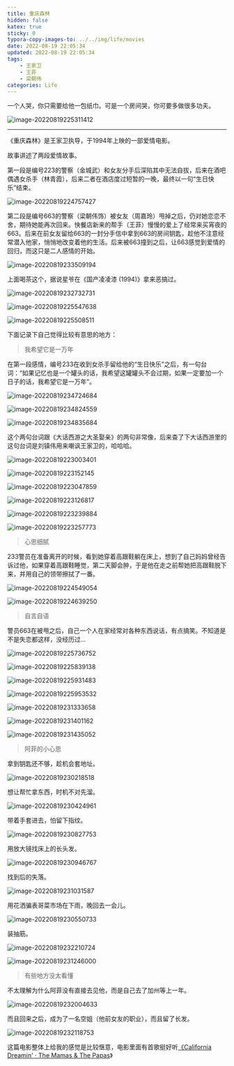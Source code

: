 ```yaml
---
title: 重庆森林
hidden: false
katex: true
sticky: 0
typora-copy-images-to: ../../img/life/movies
date: 2022-08-19 22:05:34
updated: 2022-08-19 22:05:34
tags: 
	- 王家卫
	- 王菲
	- 梁朝伟
categories: Life
---
```


一个人哭，你只需要给他一包纸巾。可是一个房间哭，你可要多做很多功夫。

![image-20220819225311412](../../img/life/movies/Chungking-Express-1994/image-20220819225311412.png)

<!-- more -->



---

《重庆森林》是王家卫执导，于1994年上映的一部爱情电影。

故事讲述了两段爱情故事。

第一段是编号223的警察（金城武）和女友分手后深陷其中无法自拔，后来在酒吧偶遇女杀手（林青霞），后来二者在酒店度过短暂的一晚，最终以一句“生日快乐”结束。

![image-20220819224757427](../../img/life/movies/Chungking-Express-1994/image-20220819224757427.png)



第二段是编号663的警察（梁朝伟饰）被女友（周嘉玲）甩掉之后，仍对她恋恋不舍，期待她能再次回来。快餐店新来的帮手（王菲）慢慢的爱上了经常来买宵夜的663。后来在前女友留给663的一封分手信中拿到663的房间钥匙，趁他不注意经常潜入他家，悄悄地改变着他的生活。后来被663撞到之后，让663感觉到爱情的回归，而这只是二人感情的开始。

![image-20220819233509194](../../img/life/movies/Chungking-Express-1994/image-20220819233509194.png)



上面喝茶这个，据说星爷在《国产凌凌漆 (1994)》拿来恶搞过。

![image-20220819232732731](../../img/life/movies/Chungking-Express-1994/image-20220819232732731.png)





![image-20220819225547638](../../img/life/movies/Chungking-Express-1994/image-20220819225547638.png)



![image-20220819225508511](../../img/life/movies/Chungking-Express-1994/image-20220819225508511.png)





下面记录下自己觉得比较有意思的地方：

> 我希望它是一万年

在第一段感情，编号233在收到女杀手留给他的“生日快乐”之后，有一句台词：“如果记忆也是一个罐头的话，我希望这罐罐头不会过期，如果一定要加一个日子的话，我希望它是一万年”。

![image-20220819234724684](../../img/life/movies/Chungking-Express-1994/image-20220819234724684.png)

![image-20220819234824559](../../img/life/movies/Chungking-Express-1994/image-20220819234824559.png)

![image-20220819234835684](../../img/life/movies/Chungking-Express-1994/image-20220819234835684.png)



这个两句台词跟《大话西游之大圣娶亲》的两句非常像，后来查了下大话西游里的这句台词是刘镇伟用来嘲讽王家卫的，哈哈哈。

![image-20220819223003401](../../img/life/movies/Chungking-Express-1994/image-20220819223003401.png)

![image-20220819223152145](../../img/life/movies/Chungking-Express-1994/image-20220819223152145.png)

![image-20220819223047859](../../img/life/movies/Chungking-Express-1994/image-20220819223047859.png)

![image-20220819223126817](../../img/life/movies/Chungking-Express-1994/image-20220819223126817.png)





![image-20220819223239884](../../img/life/movies/Chungking-Express-1994/image-20220819223239884.png)



![image-20220819223257773](../../img/life/movies/Chungking-Express-1994/image-20220819223257773.png)



>  心思细腻

233警员在准备离开的时候，看到她穿着高跟鞋躺在床上，想到了自己妈妈曾经告诉过他，如果穿着高跟鞋睡觉，第二天脚会肿，于是他在走之前帮她把高跟鞋脱下来，并用自己的领带擦拭了一番。

![image-20220819224549054](../../img/life/movies/Chungking-Express-1994/image-20220819224549054.png)

![image-20220819224639250](../../img/life/movies/Chungking-Express-1994/image-20220819224639250.png)



> 自言自语

警员663在被甩之后，自己一个人在家经常对各种东西说话，有点搞笑。不知道是不是失恋都这样，没经历过...

![image-20220819225736752](../../img/life/movies/Chungking-Express-1994/image-20220819225736752.png)



![image-20220819225839138](../../img/life/movies/Chungking-Express-1994/image-20220819225839138.png)



![image-20220819225931483](../../img/life/movies/Chungking-Express-1994/image-20220819225931483.png)



![image-20220819225953532](../../img/life/movies/Chungking-Express-1994/image-20220819225953532.png)



![image-20220819231333658](../../img/life/movies/Chungking-Express-1994/image-20220819231333658.png)



![image-20220819231401162](../../img/life/movies/Chungking-Express-1994/image-20220819231401162.png)

![image-20220819231435052](../../img/life/movies/Chungking-Express-1994/image-20220819231435052.png)







> 阿菲的小心思

拿到钥匙还不够，趁机会套地址。

![image-20220819230218518](../../img/life/movies/Chungking-Express-1994/image-20220819230218518.png)



想让帮忙拿东西，时机不对先溜。

![image-20220819230424961](../../img/life/movies/Chungking-Express-1994/image-20220819230424961.png)



带着手套进去，怕留下指纹。

![image-20220819230827753](../../img/life/movies/Chungking-Express-1994/image-20220819230827753.png)



用放大镜找床上的长头发。

![image-20220819230946767](../../img/life/movies/Chungking-Express-1994/image-20220819230946767.png)



找到后的失落。

![image-20220819231031587](../../img/life/movies/Chungking-Express-1994/image-20220819231031587.png)



用花洒骗表哥菜市场在下雨，晚回去一会儿。

![image-20220819230550733](../../img/life/movies/Chungking-Express-1994/image-20220819230550733.png)



装抽筋。

![image-20220819232210724](../../img/life/movies/Chungking-Express-1994/image-20220819232210724.png)



![image-20220819231246000](../../img/life/movies/Chungking-Express-1994/image-20220819231246000.png)









> 有些地方没太看懂

不太理解为什么阿菲没有直接去见他，而是自己去了加州等上一年。

![image-20220819232004633](../../img/life/movies/Chungking-Express-1994/image-20220819232004633.png)



而且回来之后，成为了一名空姐（他前女友的职业），而且留了长发。

![image-20220819232118753](../../img/life/movies/Chungking-Express-1994/image-20220819232118753.png)



这篇电影整体上给我的感觉是比较惬意，电影里面有首歌挺好听[《California Dreamin' · The Mamas & The Papas](https://www.youtube.com/watch?v=Qtf6z6ytbts)》





<!-- Q.E.D. -->

